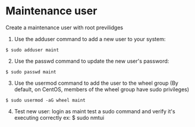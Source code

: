 # Maintenance user
Create a maintenance user with root previlidges

1. Use the adduser command to add a new user to your system: 

`$ sudo adduser maint`

2. Use the passwd command to update the new user's password:

`$ sudo passwd maint`

3. Use the usermod command to add the user to the wheel group (By default, on CentOS, members of the wheel group have sudo privileges) 

`$ sudo usermod -aG wheel maint`

4. Test new user:
login as maint
test a sudo command and verify it's executing correctly ex: 
$ sudo nmtui
